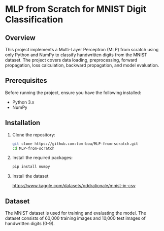 # MLP from Scratch for MNIST Digit Classification

## Overview

This project implements a Multi-Layer Perceptron (MLP) from scratch using only Python and NumPy to classify handwritten digits from the MNIST dataset. The project covers data loading, preprocessing, forward propagation, loss calculation, backward propagation, and model evaluation.

## Prerequisites

Before running the project, ensure you have the following installed:

- Python 3.x
- NumPy

## Installation

1. Clone the repository:
    ```bash
    git clone https://github.com:tom-bou/MLP-from-scratch.git
    cd MLP-from-scratch
    ```

2. Install the required packages:
    ```bash
    pip install numpy
    ```

3. Install the dataset

    https://www.kaggle.com/datasets/oddrationale/mnist-in-csv
## Dataset

The MNIST dataset is used for training and evaluating the model. The dataset consists of 60,000 training images and 10,000 test images of handwritten digits (0-9).

